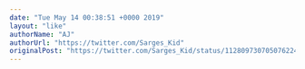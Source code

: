 ```yaml
---
date: "Tue May 14 00:38:51 +0000 2019"
layout: "like"
authorName: "AJ"
authorUrl: "https://twitter.com/Sarges_Kid"
originalPost: "https://twitter.com/Sarges_Kid/status/1128097307050762240"
---
```


